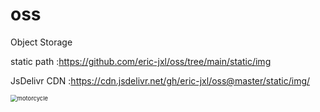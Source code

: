 # oss
Object Storage

static path :https://github.com/eric-jxl/oss/tree/main/static/img

JsDelivr CDN :https://cdn.jsdelivr.net/gh/eric-jxl/oss@master/static/img/

<img src="https://cdn.jsdelivr.net/gh/eric-jxl/oss@master/static/img/motorcycle.svg" alt="motorcycle" style="zoom: 67%;" />
